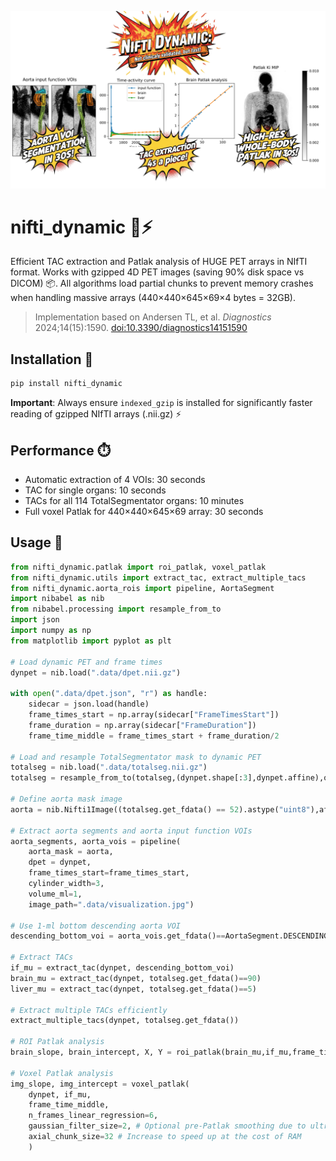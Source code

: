 ![Banner](banner.jpg)

# nifti_dynamic 🧠⚡

Efficient TAC extraction and Patlak analysis of HUGE PET arrays in NIfTI format. Works with gzipped 4D PET images (saving 90% disk space vs DICOM) 📦. All algorithms load partial chunks to prevent memory crashes when handling massive arrays (440×440×645×69×4 bytes = 32GB).

> Implementation based on Andersen TL, et al. *Diagnostics* 2024;14(15):1590. [doi:10.3390/diagnostics14151590](https://doi.org/10.3390/diagnostics14151590)

## Installation 💾

```bash
pip install nifti_dynamic
```

**Important**: Always ensure `indexed_gzip` is installed for significantly faster reading of gzipped NIfTI arrays (.nii.gz) ⚡

## Performance ⏱️

- Automatic extraction of 4 VOIs: 30 seconds
- TAC for single organs: 10 seconds  
- TACs for all 114 TotalSegmentator organs: 10 minutes
- Full voxel Patlak for 440×440×645×69 array: 30 seconds

## Usage 🚀

```python
from nifti_dynamic.patlak import roi_patlak, voxel_patlak
from nifti_dynamic.utils import extract_tac, extract_multiple_tacs
from nifti_dynamic.aorta_rois import pipeline, AortaSegment
import nibabel as nib
from nibabel.processing import resample_from_to
import json 
import numpy as np
from matplotlib import pyplot as plt

# Load dynamic PET and frame times
dynpet = nib.load(".data/dpet.nii.gz")

with open(".data/dpet.json", "r") as handle:
    sidecar = json.load(handle)
    frame_times_start = np.array(sidecar["FrameTimesStart"])
    frame_duration = np.array(sidecar["FrameDuration"])
    frame_time_middle = frame_times_start + frame_duration/2

# Load and resample TotalSegmentator mask to dynamic PET
totalseg = nib.load(".data/totalseg.nii.gz")
totalseg = resample_from_to(totalseg,(dynpet.shape[:3],dynpet.affine),order=0)

# Define aorta mask image
aorta = nib.Nifti1Image((totalseg.get_fdata() == 52).astype("uint8"),affine=totalseg.affine)

# Extract aorta segments and aorta input function VOIs
aorta_segments, aorta_vois = pipeline(
    aorta_mask = aorta,
    dpet = dynpet,
    frame_times_start=frame_times_start,
    cylinder_width=3,
    volume_ml=1,
    image_path=".data/visualization.jpg")

# Use 1-ml bottom descending aorta VOI
descending_bottom_voi = aorta_vois.get_fdata()==AortaSegment.DESCENDING_BOTTOM.value

# Extract TACs
if_mu = extract_tac(dynpet, descending_bottom_voi)
brain_mu = extract_tac(dynpet, totalseg.get_fdata()==90)
liver_mu = extract_tac(dynpet, totalseg.get_fdata()==5)

# Extract multiple TACs efficiently
extract_multiple_tacs(dynpet, totalseg.get_fdata())

# ROI Patlak analysis
brain_slope, brain_intercept, X, Y = roi_patlak(brain_mu,if_mu,frame_time_middle,n_frames_linear_regression=4)

# Voxel Patlak analysis
img_slope, img_intercept = voxel_patlak(
    dynpet, if_mu,
    frame_time_middle,
    n_frames_linear_regression=6,
    gaussian_filter_size=2, # Optional pre-Patlak smoothing due to ultra-lowdose
    axial_chunk_size=32 # Increase to speed up at the cost of RAM
    )
```


